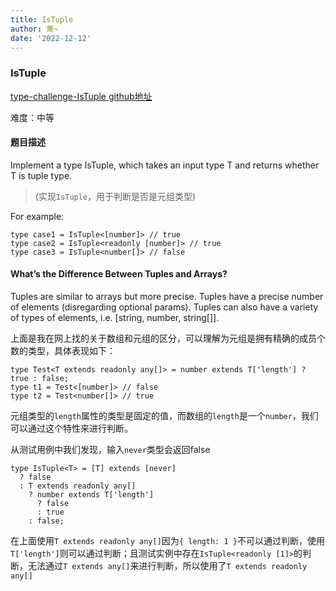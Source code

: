 ```yaml
---
title: IsTuple
author: 萧~
date: '2022-12-12'
---
```


### IsTuple

[type-challenge-IsTuple github地址](https://github.com/type-challenges/type-challenges/blob/main/questions/04484-medium-istuple/README.md)

难度：中等

#### 题目描述

Implement a type IsTuple, which takes an input type T and returns whether T is tuple type.

>(实现```IsTuple```，用于判断是否是元组类型)

For example:

```
type case1 = IsTuple<[number]> // true
type case2 = IsTuple<readonly [number]> // true
type case3 = IsTuple<number[]> // false
```

#### **What’s the Difference Between Tuples and Arrays?**

Tuples are similar to arrays but more precise. Tuples have a precise number of elements (disregarding optional params). Tuples can also have a variety of types of elements, i.e. [string, number, string[]].

上面是我在网上找的关于数组和元组的区分，可以理解为元组是拥有精确的成员个数的类型，具体表现如下：

```
type Test<T extends readonly any[]> = number extends T['length'] ? true : false;
type t1 = Test<[number]> // false
type t2 = Test<number[]> // true
```

元组类型的```length```属性的类型是固定的值，而数组的```length```是一个```number```，我们可以通过这个特性来进行判断。

从测试用例中我们发现，输入```never```类型会返回false

```
type IsTuple<T> = [T] extends [never]
  ? false
  : T extends readonly any[]
    ? number extends T['length']
      ? false
      : true
    : false;
```

在上面使用```T extends readonly any[]```因为```{ length: 1 }```不可以通过判断，使用```T['length']```则可以通过判断；且测试实例中存在```IsTuple<readonly [1]>```的判断，无法通过```T extends any[]```来进行判断，所以使用了```T extends readonly any[]```
